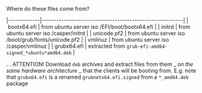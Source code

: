 Where do these files come from?

|-------------|----------------------------------------------------------|
| bootx64.efi | from ubuntu server iso /EFI/boot/bootx64.efi             |
| initrd      | from ubuntu server iso /casper/initrd                    |
| unicode.pf2 | from ubuntu server iso /boot/grub/fonts/unicode.pf2      |
| vmlinuz     | from ubuntu server iso /casper/vmlinuz                   |
| grubx64.efi | extracted from `grub-efi-amd64-signed_*ubuntu*amd64.deb` |

.
.
ATTENTION!
Download `deb` archives and extract files from them _ *on the same hardware architecture* _ that the clients will be booting from.
E.g. note that `grubx64.efi` is a renamed `grubnetx64.efi.signed` from a `*_amd64.deb` package
